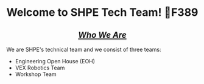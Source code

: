 <h1 style="text-align:center;"> Welcome to SHPE Tech Team! &#1F389  </h2>

 <h2 style="text-align:center;"> <em> <u>Who We Are</u></em> </h2>
 
We are SHPE's technical team and we consist of three teams:
 - Engineering Open House (EOH)
 - VEX Robotics Team
 - Workshop Team